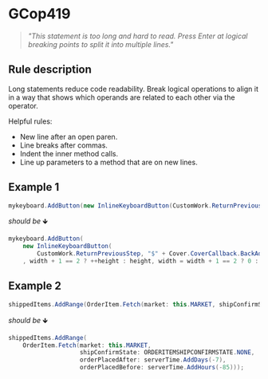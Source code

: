 ﻿# GCop419

> *"This statement is too long and hard to read. Press Enter at logical breaking points to split it into multiple lines."*


## Rule description
Long statements reduce code readability. 
Break logical operations to align it in a way that shows which operands are related to each other via the operator.

Helpful rules:

* New line after an open paren.
* Line breaks after commas.
* Indent the inner method calls.
* Line up parameters to a method that are on new lines.


## Example 1
```csharp
mykeyboard.AddButton(new InlineKeyboardButton(CustomWork.ReturnPreviousStep, "$" + Cover.CoverCallback.BackAdvertiseAreas + "," + CurrentButtonState.FK_CurrentBtnId), width + 1 == 2 ? ++height : height, width = width + 1 == 2 ? 0 : ++width);
```
*should be* 🡻

```csharp
mykeyboard.AddButton(
    new InlineKeyboardButton(
        CustomWork.ReturnPreviousStep, "$" + Cover.CoverCallback.BackAdvertiseAreas + "," + CurrentButtonState.FK_CurrentBtnId)
    , width + 1 == 2 ? ++height : height, width = width + 1 == 2 ? 0 : ++width);
```

## Example 2
```csharp
shippedItems.AddRange(OrderItem.Fetch(market: this.MARKET, shipConfirmState: ORDERITEMSHIPCONFIRMSTATE.NONE, orderPlacedAfter: serverTime.AddDays(-7), orderPlacedBefore: serverTime.AddHours(-85)));
```
*should be* 🡻

```csharp
shippedItems.AddRange(
    OrderItem.Fetch(market: this.MARKET,
                    shipConfirmState: ORDERITEMSHIPCONFIRMSTATE.NONE,
                    orderPlacedAfter: serverTime.AddDays(-7),
                    orderPlacedBefore: serverTime.AddHours(-85)));
```
